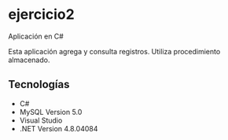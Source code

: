 # ejercicio2
Aplicación en C#

Esta aplicación agrega y consulta registros.
Utiliza procedimiento almacenado.

## Tecnologías


- C#
- MySQL Version 5.0
- Visual Studio
- .NET Version 4.8.04084

